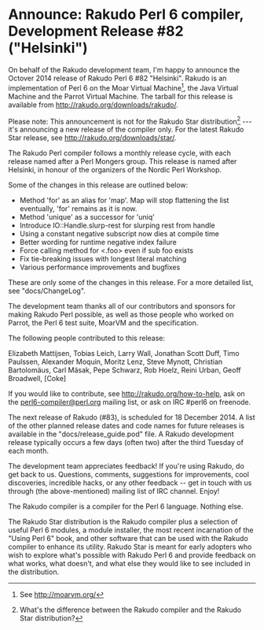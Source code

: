 # Announce: Rakudo Perl 6 compiler, Development Release #82 ("Helsinki")

On behalf of the Rakudo development team, I'm happy to announce the
Octover 2014 release of Rakudo Perl 6 #82 "Helsinki". Rakudo is an
implementation of Perl 6 on the Moar Virtual Machine[^1], the Java Virtual
Machine and the Parrot Virtual Machine. The tarball for this release
is available from <http://rakudo.org/downloads/rakudo/>.

Please note: This announcement is not for the Rakudo Star
distribution[^2] --- it's announcing a new release of the compiler
only. For the latest Rakudo Star release, see
<http://rakudo.org/downloads/star/>.

The Rakudo Perl compiler follows a monthly release cycle, with each
release named after a Perl Mongers group. This release is named after
Helsinki, in honour of the organizers of the Nordic Perl Workshop.

Some of the changes in this release are outlined below:

- Method 'for' as an alias for 'map'. Map will stop flattening the list eventually, 'for' remains as it is now.
- Method 'unique' as a successor for 'uniq'
- Introduce IO::Handle.slurp-rest for slurping rest from handle
- Using a constant negative subscript now dies at compile time
- Better wording for runtime negative index failure
- Force calling method for <.foo> even if sub foo exists
- Fix tie-breaking issues with longest literal matching
- Various performance improvements and bugfixes

These are only some of the changes in this release. For a more
detailed list, see "docs/ChangeLog".

The development team thanks all of our contributors and sponsors for
making Rakudo Perl possible, as well as those people who worked on
Parrot, the Perl 6 test suite, MoarVM and the specification.

The following people contributed to this release:

Elizabeth Mattijsen, Tobias Leich, Larry Wall, Jonathan Scott Duff,
Timo Paulssen, Alexander Moquin, Moritz Lenz, Steve Mynott,
Christian Bartolomäus, Carl Mäsak, Pepe Schwarz, Rob Hoelz, Reini Urban,
Geoff Broadwell, [Coke]

If you would like to contribute, see <http://rakudo.org/how-to-help>,
ask on the <perl6-compiler@perl.org> mailing list, or ask on IRC
\#perl6 on freenode.

The next release of Rakudo (#83), is scheduled for 18 December 2014.
A list of the other planned release dates and code names for future
releases is available in the "docs/release_guide.pod" file. A Rakudo
development release typically occurs a few days (often two) after the
third Tuesday of each month.

The development team appreciates feedback! If you're using Rakudo, do
get back to us. Questions, comments, suggestions for improvements, cool
discoveries, incredible hacks, or any other feedback -- get in touch with
us through (the above-mentioned) mailing list of IRC channel. Enjoy!

[^1]: See <http://moarvm.org/>

[^2]: What's the difference between the Rakudo compiler and the Rakudo
Star distribution?

The Rakudo compiler is a compiler for the Perl 6 language.
Nothing else.

The Rakudo Star distribution is the Rakudo compiler plus a selection
of useful Perl 6 modules, a module installer, the most recent
incarnation of the "Using Perl 6" book, and other software that can
be used with the Rakudo compiler to enhance its utility.  Rakudo Star
is meant for early adopters who wish to explore what's possible with
Rakudo Perl 6 and provide feedback on what works, what doesn't, and
what else they would like to see included in the distribution.
